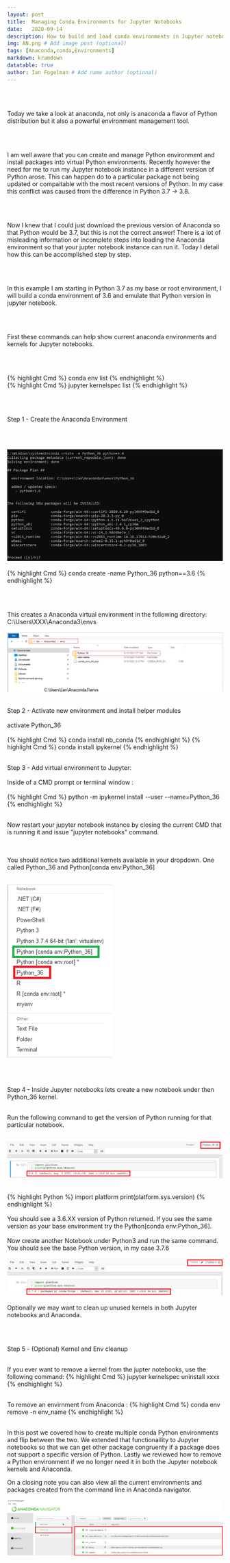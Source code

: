 ```yaml
---
layout: post
title:  Managing Conda Environments for Jupyter Notebooks
date:   2020-09-14
description: How to build and load conda environments in Jupyter notebooks
img: AN.png # Add image post (optional)
tags: [Anaconda,conda,Environments]
markdown: kramdown
datatable: true
author: Ian Fogelman # Add name author (optional)
---
```


<meta property="og:title" content="Managing Conda Environments for Jupyter Notebooks">
<meta property="og:description" content="A blog by Ian Fogelman.">
<meta property="og:image" content="https://repository-images.githubusercontent.com/190807493/a3610e80-bed1-11e9-87ac-2a4f0aa3b2ee">
<meta property="og:url" content="https://repository-images.githubusercontent.com/190807493/a3610e80-bed1-11e9-87ac-2a4f0aa3b2ee">

<br>
<br>

Today we take a look at anaconda, not only is anaconda a flavor of Python distribution but it also a powerful environment management tool.

<br>
<br>

I am well aware that you can create and manage Python environment and install packages into virtual Python environments.
Recently however the need for me to run my Jupyter notebook instance in a different version of Python arose.
This can happen do to a particular package not being updated or compaitable with the most recent versions of Python.
In my case this conflict was caused from the difference in Python 3.7 -> 3.8.

<br>
<br>

Now I knew that I could just download the previous version of Anaconda so that Python would be 3.7, but this is not the correct answer!
There is a lot of misleading information or incomplete steps into loading the Anaconda environment so that your jupter notebook instance can run it.
Today I detail how this can be accomplished step by step.

<br>
<br>

In this example I am starting in Python 3.7 as my base or root environment, I will build a conda environment of 3.6 and emulate that Python version in jupyter notebook.

<br>
<br>

First these commands can help show current anaconda environments and kernels for Jupyter notebooks.

<br>
<br>

{% highlight Cmd %} 
conda env list
{% endhighlight %}
<br>
{% highlight Cmd %} 
jupyter kernelspec list
{% endhighlight %}

<br>
<br>

Step 1 - Create the Anaconda Environment

<br>
<br>

![](/assets/img/MCE1.png)
<br>
<br>
{% highlight Cmd %} 
conda create -name Python_36 python==3.6
{% endhighlight %}

<br>
<br>

This creates a Anaconda virtual environment in the following directory: C:\Users\XXX\Anaconda3\envs
<br>
<br>
![](/assets/img/MCE2.png)
<br>
<br>

Step 2 - Activate new environment and install helper modules
<br>
<br>
activate Python_36
<br>
<br>
{% highlight Cmd %} 
conda install nb_conda
{% endhighlight %}
{% highlight Cmd %} 
conda install ipykernel
{% endhighlight %}
<br>
<br>

Step 3 - Add virtual environment to Jupyter:
<br>
<br>
Inside of a CMD prompt or terminal window :
<br>
<br>
{% highlight Cmd %} 
python -m ipykernel install --user --name=Python_36
{% endhighlight %}
<br>
<br>

Now restart your jupyter notebook instance by closing the current CMD that is running it and issue "jupyter notebooks" command.

<br>
<br>
You should notice two additional kernels available in your dropdown.
One called Python_36 and Python[conda env:Python_36]

<br>
<br>

![](/assets/img/MCE3.png)

<br>
<br>

Step 4 - Inside Jupyter notebooks lets create a new notebook under then Python_36 kernel.
<br>
<br>

Run the following command to get the version of Python running for that particular notebook.
<br>
<br>

![](/assets/img/MCE4.png)
<br>
<br>

{% highlight Python %} 
import platform
print(platform.sys.version)
{% endhighlight %}
<br>
<br>
You should see a 3.6.XX version of Python returned.
If you see the same version as your base environment try the Python[conda env:Python_36].
<br>
<br>
Now create another Notebook under Python3 and run the same command.
You should see the base Python version, in my case 3.7.6
<br>
<br>
![](/assets/img/MCE5.png)
<br>
<br>
Optionally we may want to clean up unused kernels in both Jupyter notebooks and Anaconda.

<br>
<br>

Step 5 - (Optional) Kernel and Env cleanup
<br>
<br>

If you ever want to remove a kernel from the jupter notebooks, use the following command:
{% highlight Cmd %} 
jupyter kernelspec uninstall xxxx
{% endhighlight %}
<br>
<br>

To remove an envirnment from Anaconda :
{% highlight Cmd %} 
conda env remove -n env_name
{% endhighlight %}
<br>
<br>

In this post we covered how to create multiple conda Python environments and flip between the two.
We extended that functionaility to Jupyter notebooks so that we can get other package congruenty if a package does not support a specific version of Python.
Lastly we reviewed how to remove a Python environment if we no longer need it in both the Jupyter notebook kernels and Anaconda.

On a closing note you can also view all the current environments and packages created from the command line in Anaconda navigator.

![](/assets/img/MCE6.png)



